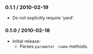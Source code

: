 ### 0.1.1 / 2010-02-19

* Do not explicitly require 'yard'.

### 0.1.0 / 2010-02-18

* Initial release:
  * Parses `parameter :name` methods.


